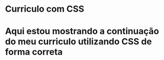 # Curriculo com CSS
<h1> Aqui estou mostrando a continuação do meu curriculo utilizando CSS de forma correta </h1>
